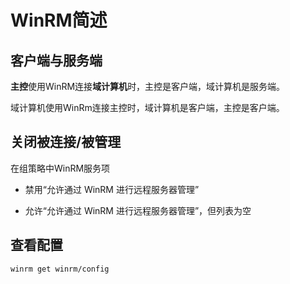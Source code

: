 # WinRM简述

## 客户端与服务端

**主控**使用WinRM连接**域计算机**时，主控是客户端，域计算机是服务端。

域计算机使用WinRm连接主控时，域计算机是客户端，主控是客户端。

## 关闭被连接/被管理

在组策略中WinRM服务项

- 禁用“允许通过 WinRM 进行远程服务器管理”

- 允许“允许通过 WinRM 进行远程服务器管理”，但列表为空

## 查看配置

`winrm get winrm/config`

